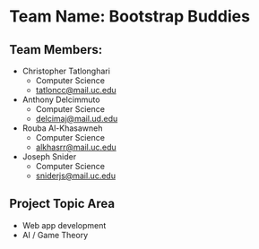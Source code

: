 # Team Name:  Bootstrap Buddies

## Team Members:
* Christopher Tatlonghari
  * Computer Science
  * tatloncc@mail.uc.edu
* Anthony Delcimmuto
  * Computer Science
  * delcimaj@mail.ud.edu
* Rouba Al-Khasawneh
  * Computer Science
  * alkhasrr@mail.uc.edu
* Joseph Snider
  * Computer Science
  * sniderjs@mail.uc.edu
  
## Project Topic Area
  * Web app development
  * AI / Game Theory
